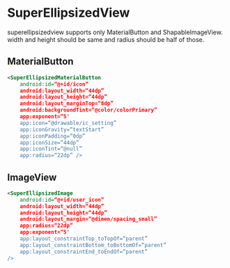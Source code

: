 # SuperEllipsizedView
superellipsizedview supports only MaterialButton and ShapableImageView.
width and height should be same and radius should be half of those.
## MaterialButton
```xml
<SuperEllipsizedMaterialButton
    android:id=“@+id/icon”
    android:layout_width=“44dp”
    android:layout_height=“44dp”
    android:layout_marginTop=“8dp”
    android:backgroundTint=“@color/colorPrimary”
    app:exponent=“5"
    app:icon=“@drawable/ic_setting”
    app:iconGravity=“textStart”
    app:iconPadding=“0dp”
    app:iconSize=“44dp”
    app:iconTint=“@null”
    app:radius=“22dp” />
```
## ImageView
```xml
<SuperEllipsizedImage
    android:id=“@+id/user_icon”
    android:layout_width=“44dp”
    android:layout_height=“44dp”
    android:layout_margin=“@dimen/spacing_small”
    app:radius=“22dp”
    app:exponent=“5"
    app:layout_constraintTop_toTopOf=“parent”
    app:layout_constraintBottom_toBottomOf=“parent”
    app:layout_constraintEnd_toEndOf=“parent”
/>
```
